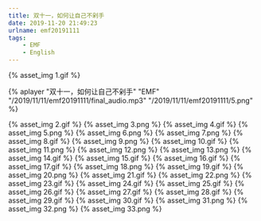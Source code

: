 ```yaml
---
title: 双十一，如何让自己不剁手
date: 2019-11-20 21:49:23
urlname: emf20191111
tags:
    - EMF
    - English
---
```

 {% asset_img 1.gif %} &nbsp;
 <!-- more -->
 
  {% aplayer "双十一，如何让自己不剁手" "EMF" "/2019/11/11/emf20191111/final_audio.mp3"  "/2019/11/11/emf20191111/5.png" %}
  
  {% asset_img 2.gif %}
  {% asset_img 3.png %}
  {% asset_img 4.gif %}
  {% asset_img 5.png %}
  {% asset_img 6.png %}
  {% asset_img 7.png %}
  {% asset_img 8.gif %}
  {% asset_img 9.png %}
  {% asset_img 10.gif %}
  {% asset_img 11.png %}
  {% asset_img 12.png %}
  {% asset_img 13.png %}
  {% asset_img 14.gif %}
  {% asset_img 15.gif %}
  {% asset_img 16.gif %}
  {% asset_img 17.gif %}
  {% asset_img 18.png %}
  {% asset_img 19.gif %}
  {% asset_img 20.png %}
  {% asset_img 21.gif %}
  {% asset_img 22.png %}
  {% asset_img 23.gif %}
  {% asset_img 24.gif %}
  {% asset_img 25.gif %}
  {% asset_img 26.gif %}
  {% asset_img 27.gif %}
  {% asset_img 28.gif %}
  {% asset_img 29.gif %}
  {% asset_img 30.gif %}
  {% asset_img 31.png %}
  {% asset_img 32.png %}
  {% asset_img 33.png %}
